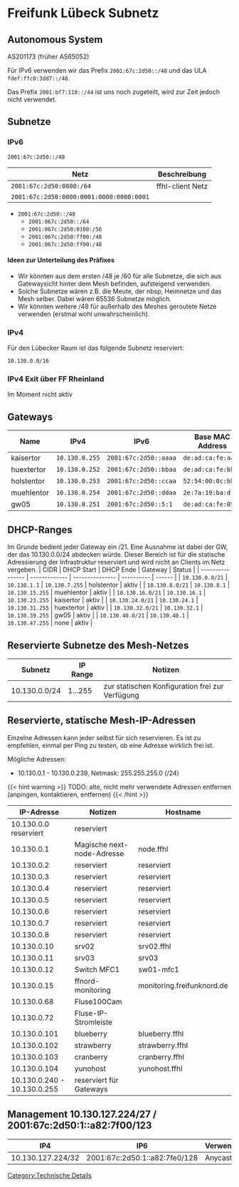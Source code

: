 Freifunk Lübeck Subnetz
=======================

Autonomous System
----------------

AS201173 (früher AS65052)


Für IPv6 verwenden wir das Prefix `2001:67c:2d50::/48` und das ULA
`fdef:ffc0:3dd7::/48`.

Das Prefix `2001:bf7:110::/44` ist uns noch zugeteilt, wird zur Zeit
jedoch nicht verwendet.


Subnetze
--------

### IPv6

`2001:67c:2d50::/48`

| Netz                                     | Beschreibung     |
| ---------------------------------------- | ---------------- |
| `2001:67c:2d50:0000:/64`                 | ffhl-client Netz |
| `2001:67c:2d50:0000:0001:0000:0000:0001` |                  |


- `2001:67c:2d50::/48`
  - `2001:067c:2d50::/64`
  - `2001:067c:2d50:0100:/56`
  - `2001:067c:2d50:ff00:/48`
  - `2001:067c:2d50:ff00:/48`


#### Ideen zur Unterteilung des Präfixes

-   Wir könnten aus dem ersten /48 je /60 für alle Subnetze, die sich
    aus Gatewaysicht hinter dem Mesh befinden, aufsteigend verwenden.
-   Solche Subnetze wären z.B. die Meute, der nbsp, Heimnetze und das
    Mesh selber. Dabei wären 65536 Subnetze möglich.
-   Wir könnten weitere /48 für außerhalb des Meshes geroutete Netze
    verwenden (erstmal wohl unwahrscheinlich).



### IPv4

Für den Lübecker Raum ist das folgende Subnetz reserviert:

`10.130.0.0/16`


### IPv4 Exit über FF Rheinland
Im Moment nicht aktiv



Gateways
--------

| Name       | IPv4           | IPv6                  | Base MAC Address   | Status |
| ---------- | -------------- | --------------------- | ------------------ | ------ |
| kaisertor  | `10.130.0.255` | `2001:67c:2d50::aaaa` | `de:ad:ca:fe:aa:*` | aktiv  |
| huextertor | `10.130.0.252` | `2001:67c:2d50::bbaa` | `de:ad:ca:fe:bb:*` | aktiv  |
| holstentor | `10.130.0.253` | `2001:67c:2d50::ccaa` | `52:54:00:0c:bb:*` | aktiv  |
| muehlentor | `10.130.0.254` | `2001:67c:2d50::ddaa` | `2e:7a:10:ba:d1:*` | aktiv  |
| gw05       | `10.130.0.251` | `2001:67c:2d50::5:1`  | `de:ad:ca:fe:05:*` | aktiv  |


DHCP-Ranges
----------

Im Grunde bedient jeder Gateway ein /21. Eine Ausnahme ist dabei der GW, der das 10.130.0.0/24 abdecken würde. Dieser Bereich ist für die statische Adressierung der Infrastruktur reserviert und wird nicht an Clients im Netz vergeben.
| CIDR             | DHCP Start    | DHCP Ende       | Gateway    | Status |
| ---------------- | ------------- | --------------- | ---------- | ------ |
| `10.130.0.0/21`  | `10.130.1.1`  | `10.130.7.255`  | holstentor | aktiv  |
| `10.130.8.0/21`  | `10.130.8.1`  | `10.130.15.255` | muehlentor | aktiv  |
| `10.130.16.0/21` | `10.130.16.1` | `10.130.23.255` | kaisertor  | aktiv  |
| `10.130.24.0/21` | `10.130.24.1` | `10.130.31.255` | huextertor | aktiv  |
| `10.130.32.0/21` | `10.130.32.1` | `10.130.39.255` | gw05       | aktiv  |
| `10.130.40.0/21` | `10.130.40.1` | `10.130.47.255` | none       | aktiv  |




Reservierte Subnetze des Mesh-Netzes
------------------------------------

| Subnetz       | IP Range | Notizen                                         |
| ------------- | -------- | ----------------------------------------------- |
| 10.130.0.0/24 | 1...255  | zur statischen Konfiguration frei zur Verfügung |


Reservierte, statische Mesh-IP-Adressen
---------------------------------------

Einzelne Adressen kann jeder selbst für sich reservieren. Es ist zu
empfehlen, einmal per Ping zu testen, ob eine Adresse wirklich frei ist.

Mögliche Adressen:
 * 10.130.0.1 - 10.130.0.239, Netmask: 255.255.255.0 (/24)




{{< hint warning >}}
TODO: alte, nicht mehr verwendete Adressen entfernen (anpingen, kontaktieren, entfernen)
{{< /hint >}}


| IP-Adresse                  | Notizen                    | Hostname        |
| --------------------------- | -------------------------- | --------------- |
| 10.130.0.0 reserviert       | reserviert                 |                 |
| 10.130.0.1                  | Magische next-node-Adresse | node.ffhl       |
| 10.130.0.2                  | reserviert                 | reserviert      |
| 10.130.0.3                  | reserviert                 | reserviert      |
| 10.130.0.4                  | reserviert                 | reserviert      |
| 10.130.0.5                  | reserviert                 | reserviert      |
| 10.130.0.6                  | reserviert                 | reserviert      |
| 10.130.0.7                  | reserviert                 | reserviert      |
| 10.130.0.8                  | reserviert                 | reserviert      |
| 10.130.0.10                 | srv02                      | srv02.ffhl      |
| 10.130.0.11                 | srv03                      | srv03           |
| 10.130.0.12                 | Switch MFC1                | sw01-mfc1       |
| 10.130.0.15                 | ffnord-monitoring          | monitoring.freifunknord.de |
| 10.130.0.68                 | Fluse100Cam                |                 |
| 10.130.0.72                 | Fluse-IP-Stromleiste       |                 |
| 10.130.0.101                | blueberry                  | blueberry.ffhl  |
| 10.130.0.102                | strawberry                 | strawberry.ffhl |
| 10.130.0.103                | cranberry                  | cranberry.ffhl  |
| 10.130.0.104                | yunohost                   | yunohost.ffhl   |
| 10.130.0.240 - 10.130.0.255 | reserviert für Gateways    |                 |


Management 10.130.127.224/27 / 2001:67c:2d50:1::a82:7f00/123
------------------------------------------------------------

| IP4               | IP6                           | Verwendung  |
| ----------------- | ----------------------------- | ----------- |
| 10.130.127.224/32 | 2001:67c:2d50:1::a82:7fe0/128 | Anycast DNS |

[Category:Technische Details](Category:Technische_Details "wikilink")
